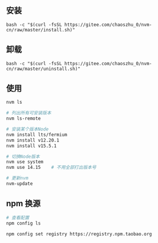 ## 安装

` bash -c "$(curl -fsSL https://gitee.com/chaoszhu_0/nvm-cn/raw/master/install.sh)" `

## 卸载
` bash -c "$(curl -fsSL https://gitee.com/chaoszhu_0/nvm-cn/raw/master/uninstall.sh)" `


## 使用

```bash
nvm ls

# 列出所有可安装版本
nvm ls-remote

# 安装某个版本Node
nvm install lts/fermium
nvm install v12.20.1
nvm install v15.5.1

# 切换Node版本
nvm use system
nvm use 14.15    # 不用全部打出版本号

# 更新nvm
nvm-update
```

## npm 换源
```bash
# 查看配置
npm config ls

npm config set registry https://registry.npm.taobao.org 
```